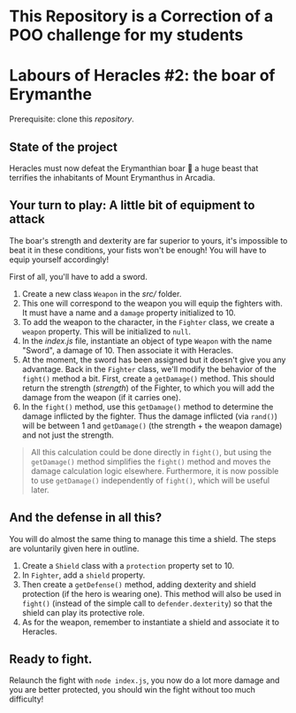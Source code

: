 # This Repository is a Correction of a POO challenge for my students

# Labours of Heracles #2: the boar of Erymanthe

Prerequisite: clone this _repository_.

## State of the project

Heracles must now defeat the Erymanthian boar 🐗 a huge beast that terrifies the inhabitants of Mount Erymanthus in Arcadia.

## Your turn to play: A little bit of equipment to attack

The boar's strength and dexterity are far superior to yours, it's impossible to beat it in these conditions, your fists won't be enough! You will have to equip yourself accordingly!

First of all, you'll have to add a sword.

1. Create a new class `Weapon` in the _src/_ folder.
2. This one will correspond to the weapon you will equip the fighters with. It must have a name and a `damage` property initialized to 10.
3. To add the weapon to the character, in the `Fighter` class, we create a `weapon` property. This will be initialized to `null`.
4. In the _index.js_ file, instantiate an object of type `Weapon` with the name "Sword", a damage of 10. Then associate it with Heracles.
5. At the moment, the sword has been assigned but it doesn't give you any advantage. Back in the `Fighter` class, we'll modify the behavior of the `fight()` method a bit.
   First, create a `getDamage()` method. This should return the strength (_strength_) of the Fighter, to which you will add the damage from the weapon (if it carries one).
6. In the `fight()` method, use this `getDamage()` method to determine the damage inflicted by the fighter. Thus the damage inflicted (via `rand()`) will be between 1 and `getDamage()` (the strength + the weapon damage) and not just the strength.

> All this calculation could be done directly in `fight()`, but using the `getDamage()` method simplifies the `fight()` method and moves the damage calculation logic elsewhere. Furthermore, it is now possible to use `getDamage()` independently of `fight()`, which will be useful later.

## And the defense in all this?

You will do almost the same thing to manage this time a shield. The steps are voluntarily given here in outline.

1. Create a `Shield` class with a `protection` property set to 10.
2. In `Fighter`, add a `shield` property.
3. Then create a `getDefense()` method, adding dexterity and shield protection (if the hero is wearing one). This method will also be used in `fight()` (instead of the simple call to `defender.dexterity`) so that the shield can play its protective role.
4. As for the weapon, remember to instantiate a shield and associate it to Heracles.

## Ready to fight.

Relaunch the fight with `node index.js`, you now do a lot more damage and you are better protected, you should win the fight without too much difficulty!
